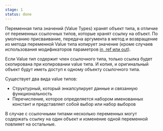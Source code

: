 ```yaml
---
stage: 1
status: done
---
```

Переменная типа значений (Value Types) хранят объект типа, в отличие от переменных ссылочных типов, которые хранят ссылку на объект. По умолчанию присваивание, передача аргумента в метод и возвращение из метода переменной Value типа копирует значение (кроме случаев использования модификаторов параметров [in, ref или out](Параметры%20методов%20и%20модификаторы)).

Если Value тип содержит член ссылочного типа, только ссылка будет скопирована при копировании value типа. И копия, и оригинальный объект будут иметь доступ к одному объекту ссылочного типа.

Существует два вида value типов:

- Структурный, который энкапсулирует данные и связанную функциональность
- Перечисление, которое определяется набором именованных констант и представляет собой выбор или набор выборов

В случае с ссылочными типами несколько переменных могут содержать ссылку на один объект и изменение одной переменной повлияет на остальные.